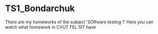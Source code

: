 # TS1_Bondarchuk
There are my homeworks of the subject 'SOftware testing 1'
Here you can watch what homework in CVUT FEL SIT have
